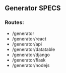 ## Generator SPECS

### Routes:

- /generator
- /generator/react
- /generator/api
- /generator/datatable
- /generator/django
- /generator/flask
- /generator/nodejs

